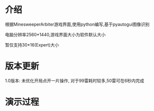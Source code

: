 # 介绍  
根据MinesweeperArbiter游戏界面,使用python编写,基于pyautogui图像识别

电脑分辨率2560*1440,游戏界面大小为软件默认大小

暂仅支持30*16(Expert)大小

# 版本更新

1.0版本: 未优化开局点开一片操作, 对于99雷耗时较多,50雷可在6秒内完成

# 演示过程
